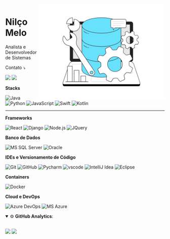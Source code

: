 <img src="illustration.svg" min-width="400px" max-width="400px" width="400px" align="right" alt="ti">

<h1 align="left">Nilço Melo</h1>
<p align="left"> 
  Analista e Desenvolvedor de Sistemas 
</p>

<p align="left">
  Contato ⤵️
</p>

<p align="left">
  <a href="mailto:melo.junior@icloud.com" alt="Email">
  <img src="https://img.shields.io/badge/-Email-f2f2f2?style=flat-square&labelColor=f2f2f2&logo=icloud&logoColor=black&link=(mailto:melo.junior@icloud.com" /></a>

  <a href="https://www.linkedin.com/in/nil%C3%A7o-melo-69631784/" alt="Linkedin">
  <img src="https://img.shields.io/badge/-Linkedin-0e76a8?style=flat-square&logo=Linkedin&logoColor=white&link=https://www.linkedin.com/in/nil%C3%A7o-melo-69631784/" /></a>

**Stacks**

![Java](https://img.shields.io/badge/Java-ED8B00?style=for-the-badge&logo=java&logoColor=white)
![Python](https://img.shields.io/badge/Python-316192?style=for-the-badge&logo=python&logoColor=white)
![JavaScript](https://img.shields.io/badge/JavaScript-F7DF1E?style=for-the-badge&logo=javascript&logoColor=black)
![Swift](https://img.shields.io/badge/Swift-FF6700?style=for-the-badge&logo=swift&logoColor=white)
![Kotlin](https://img.shields.io/badge/Kotlin-6f2da8?style=for-the-badge&logo=kotlin&logoColor=white)

---

**Frameworks**

![React](https://img.shields.io/badge/React-20232A?style=for-the-badge&logo=react&logoColor=61DAFB)
![Django](https://img.shields.io/badge/Django-355e3b?style=for-the-badge&logo=django&logoColor=f2f2f2)
![Node.js](https://img.shields.io/badge/Node.js-43853D?style=for-the-badge&logo=node-dot-js&logoColor=white)
![JQuery](https://img.shields.io/badge/jQuery-0769AD?style=for-the-badge&logo=jquery&logoColor=white)

**Banco de Dados**

![MS SQL Server](https://img.shields.io/badge/MS%20SQL%20Server-CC2927?style=for-the-badge&logo=microsoft%20sql%20server&logoColor=white)
![Oracle](https://img.shields.io/badge/Oracle-white?style=for-the-badge&logo=Oracle&logoColor=F80000)

**IDEs e Versionamento de Código**

![Git](https://img.shields.io/badge/Git-F05032?style=for-the-badge&logo=git&logoColor=white)
![GitHub](https://img.shields.io/badge/GitHub-100000?style=for-the-badge&logo=github&logoColor=white)
![Pycharm](https://img.shields.io/badge/PyCharm-004953.svg?style=for-the-badge&logo=pycharm&logoColor=white)
![vscode](https://img.shields.io/badge/Visual_Studio_Code-0078D4?style=for-the-badge&logo=visual%20studio%20code&logoColor=white)
![IntelliJ Idea](https://img.shields.io/badge/IntelliJIDEA-000000.svg?style=for-the-badge&logo=intellij-idea&logoColor=white)
![Eclipse](https://img.shields.io/badge/Eclipse-2C2255?style=for-the-badge&logo=eclipse&logoColor=white)

**Containers**

![Docker](https://img.shields.io/badge/Docker-2CA5E0?style=for-the-badge&logo=docker&logoColor=white)

**Cloud e DevOps**

![Azure DevOps](https://img.shields.io/badge/Azure_DevOps-0078D7?style=for-the-badge&logo=azure-devops&logoColor=white)
![MS Azure](https://img.shields.io/badge/microsoft%20azure-0089D6?style=for-the-badge&logo=microsoft-azure&logoColor=white)

<details open>
  <summary>⚙ <b>GitHub Analytics</b>: </summary>
  <br>
  <p align="left">
    <img height="120em" src="https://github-readme-stats-eight-theta.vercel.app/api?username=napster86&show_icons=true&theme=tokyonight&include_all_commits=true&count_private=true"/>
    <img height="120em" src="https://github-readme-stats-eight-theta.vercel.app/api/top-langs/?username=napster86&layout=compact&langs_count=6&theme=tokyonight&include_all_commits=true&count_private=true"/>
  </p>
</details>
